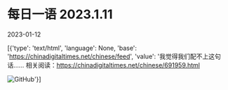 # 每日一语 2023.1.11

2023-01-12

[{'type': 'text/html', 'language': None, 'base': 'https://chinadigitaltimes.net/chinese/feed', 'value': '我觉得我们配不上这句话&#8230;&#8230;  相关阅读：https://chinadigitaltimes.net/chinese/691959.html

![GitHub](https://chinadigitaltimes.net/chinese/files/2023/01/2023.1.11.jpg)'}]